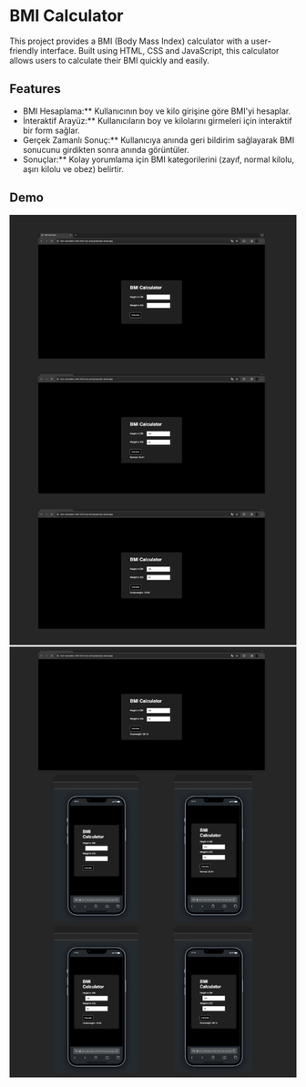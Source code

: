 # BMI Calculator

This project provides a BMI (Body Mass Index) calculator with a user-friendly interface. Built using HTML, CSS and JavaScript, this calculator allows users to calculate their BMI quickly and easily.

## Features

- BMI Hesaplama:** Kullanıcının boy ve kilo girişine göre BMI'yi hesaplar.
- İnteraktif Arayüz:** Kullanıcıların boy ve kilolarını girmeleri için interaktif bir form sağlar.
- Gerçek Zamanlı Sonuç:** Kullanıcıya anında geri bildirim sağlayarak BMI sonucunu girdikten sonra anında görüntüler.
- Sonuçlar:** Kolay yorumlama için BMI kategorilerini (zayıf, normal kilolu, aşırı kilolu ve obez) belirtir.

## Demo

![BMI Calculator Image](https://github.com/BGWEB08/README.md-IMAGES/blob/main/JavaScript%20Trials/BMI%20Calculator/bm%C4%B1calculator-img.png?raw=true)
![BMI Calculator Image](https://github.com/BGWEB08/README.md-IMAGES/blob/main/JavaScript%20Trials/BMI%20Calculator/bm%C4%B1calculator-img-2.png?raw=true)
